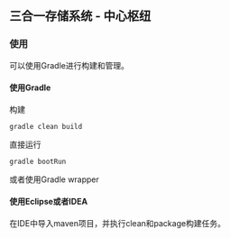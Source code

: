 ## 三合一存储系统 - 中心枢纽

### 使用

可以使用Gradle进行构建和管理。

#### 使用Gradle

构建
```
gradle clean build
```

直接运行
```
gradle bootRun
```

或者使用Gradle wrapper

#### 使用Eclipse或者IDEA

在IDE中导入maven项目，并执行clean和package构建任务。


